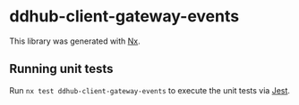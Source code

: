 # ddhub-client-gateway-events

This library was generated with [Nx](https://nx.dev).

## Running unit tests

Run `nx test ddhub-client-gateway-events` to execute the unit tests via [Jest](https://jestjs.io).
